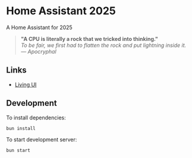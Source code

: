 # Home Assistant 2025

A Home Assistant for 2025

> **"A CPU is literally a rock that we tricked into thinking."**  
> *To be fair, we first had to flatten the rock and put lightning inside it.*  
> — *Apocryphal*  

## Links
- [Living UI](https://matthewjosephtaylor.github.io/home-assistant-2025/)



## Development
To install dependencies:

```bash
bun install
```

To start development server:

```bash
bun start
```